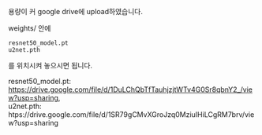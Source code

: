 용량이 커 google drive에 upload하였습니다.

weights/ 안에  
```
resnet50_model.pt  
u2net.pth
```
를 위치시켜 놓으시면 됩니다.  

resnet50_model.pt: https://drive.google.com/file/d/1DuLChQbTfTauhjzjtWTv4G0Sr8qbnY2_/view?usp=sharing,  
u2net.pth: htps://drive.google.com/file/d/1SR79gCMvXGroJzq0MziuIHiLCgRM7brv/view?usp=sharing

